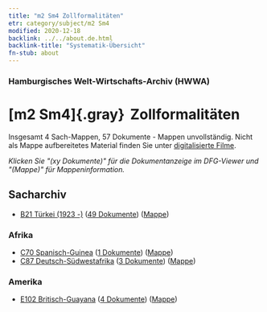 ```yaml
---
title: "m2 Sm4 Zollformalitäten"
etr: category/subject/m2 Sm4
modified: 2020-12-18
backlink: ../../about.de.html
backlink-title: "Systematik-Übersicht"
fn-stub: about
---
```


### Hamburgisches Welt-Wirtschafts-Archiv (HWWA)
# [m2 Sm4]{.gray}&#8201; Zollformalitäten&#160; 




Insgesamt 4 Sach-Mappen, 57 Dokumente - Mappen unvollständig.
Nicht als Mappe aufbereitetes Material finden Sie unter [digitalisierte Filme](/film/h1_sh).

_Klicken Sie "(xy Dokumente)" für die Dokumentanzeige im DFG-Viewer und "(Mappe)" für Mappeninformation._

## Sacharchiv



- [B21 Türkei (1923 -)](../../../geo/about.de.html#B21) (<a href="https://dfg-viewer.de/show/?tx_dlf[id]=https://pm20.zbw.eu/mets/sh/1411xx/141111/1632xx/163269/public.mets.de.xml" target="_blank">49 Dokumente</a>) ([Mappe](http://purl.org/pressemappe20/folder/sh/141111,163269))

### Afrika

- [C70 Spanisch-Guinea](../../../geo/about.de.html#C70) (<a href="https://dfg-viewer.de/show/?tx_dlf[id]=https://pm20.zbw.eu/mets/sh/1414xx/141412/1632xx/163269/public.mets.de.xml" target="_blank">1 Dokumente</a>) ([Mappe](http://purl.org/pressemappe20/folder/sh/141412,163269))
- [C87 Deutsch-Südwestafrika](../../../geo/about.de.html#C87) (<a href="https://dfg-viewer.de/show/?tx_dlf[id]=https://pm20.zbw.eu/mets/sh/1414xx/141450/1632xx/163269/public.mets.de.xml" target="_blank">3 Dokumente</a>) ([Mappe](http://purl.org/pressemappe20/folder/sh/141450,163269))

### Amerika

- [E102 Britisch-Guayana](../../../geo/about.de.html#E102) (<a href="https://dfg-viewer.de/show/?tx_dlf[id]=https://pm20.zbw.eu/mets/sh/1417xx/141700/1632xx/163269/public.mets.de.xml" target="_blank">4 Dokumente</a>) ([Mappe](http://purl.org/pressemappe20/folder/sh/141700,163269))


